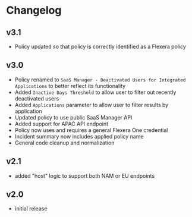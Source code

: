 # Changelog

## v3.1

- Policy updated so that policy is correctly identified as a Flexera policy

## v3.0

- Policy renamed to `SaaS Manager - Deactivated Users for Integrated Applications` to better reflect its functionality
- Added `Inactive Days Threshold` to allow user to filter out recently deactivated users
- Added `Applications` parameter to allow user to filter results by application
- Updated policy to use public SaaS Manager API
- Added support for APAC API endpoint
- Policy now uses and requires a general Flexera One credential
- Incident summary now includes applied policy name
- General code cleanup and normalization

## v2.1

- added "host" logic to support both NAM or EU endpoints

## v2.0

- initial release
